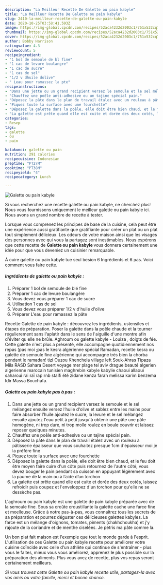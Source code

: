 ```yaml
---
description: "La Meilleur Recette De Galette ou pain kabyle"
title: "La Meilleur Recette De Galette ou pain kabyle"
slug: 2410-la-meilleur-recette-de-galette-ou-pain-kabyle
date: 2020-10-25T03:58:41.593Z
image: https://img-global.cpcdn.com/recipes/52aca4232d2003c1/751x532cq70/galette-ou-pain-kabyle-photo-principale-de-la-recette.jpg
thumbnail: https://img-global.cpcdn.com/recipes/52aca4232d2003c1/751x532cq70/galette-ou-pain-kabyle-photo-principale-de-la-recette.jpg
cover: https://img-global.cpcdn.com/recipes/52aca4232d2003c1/751x532cq70/galette-ou-pain-kabyle-photo-principale-de-la-recette.jpg
author: Bobby Harrison
ratingvalue: 4.3
reviewcount: 5
recipeingredient:
- "1 bol de semoule de bl fine"
- "1 cac de levure boulangre"
- "1 cac de sucre"
- "1 cas de sel"
- "1/2 v dhuile dolive"
- " Leau pour ramassez la pte"
recipeinstructions:
- "Dans une jette ou un grand recipient versez le semoule et le sel mélangez ensuite versez l’huile d&#39;olive et sablez entre les mains pour faire absorber l’huile ajoutez le sucre, la levure et le sel mélangez ensuite ajoutez l&#39;eau petit à petit jusqu&#39;à obtenir une pâte une pâte homogène, ni trop dure, ni trop molle roulez en boule couvrir et laissez reposer quelques minutes."
- "Chauffez une poêle anti-adhesive ou un tajine spécial pain."
- "Déposez la pâte dans le plan de travail étalez avec un rouleau à pâtisserie épaisseur que vous souhaitez presque 1cm d&#39;épaisseur moi je la préfère fine"
- "Piquez toute la surface avec une fourchette"
- "Déposez la galette dans la poêle, elle doit être bien chaud, et le feu doit être moyen faire cuire d&#39;un côte puis retournez de l&#39;autre côté, vous devez bouger le pain pendant sa cuisson en appuyant légèrement avec la paume de la main ou à l’aide d’un torchon"
- "La galette est prête quand elle est cuite et dorée des deux cotés, laissez refroidir puis coupez et l&#39;enveloppez d&#39;un torchon pour qu&#39;elle ne se dessèche pas."
categories:
- Resep
tags:
- galette
- ou
- pain

katakunci: galette ou pain 
nutrition: 291 calories
recipecuisine: Indonesian
preptime: "PT27M"
cooktime: "PT38M"
recipeyield: "4"
recipecategory: Lunch

---
```



![Galette ou pain kabyle](https://img-global.cpcdn.com/recipes/52aca4232d2003c1/751x532cq70/galette-ou-pain-kabyle-photo-principale-de-la-recette.jpg)

Si vous recherchez une recette galette ou pain kabyle, ne cherchez plus! Nous vous fournissons uniquement le meilleur galette ou pain kabyle ici. Nous avons un grand nombre de recette à tester.

Lorsque vous comprenez les principes de base de la cuisine, cela peut être une expérience aussi gratifiante que gratifiante pour créer un plat ou un plat tout simplement délicieux. Les odeurs de votre maison ainsi que les visages des personnes avec qui vous la partagez sont inestimables. Nous espérons que cette recette de <strong> Galette ou pain kabyle </strong> vous donnera certainement une idée pour que vous deveniez un cuisinier remarquable.

<!--inarticleads1-->

À cuire galette ou pain kabyle tue seul besion 6 Ingrédients et 6 pas. Voici comment vous faire cette.

##### Ingrédients de galette ou pain kabyle :

1. Préparer 1 bol de semoule de blé fine
1. Préparer 1 cac de levure boulangère
1. Vous devez vous préparer 1 cac de sucre
1. Utilisation 1 cas de sel
1. Vous devez vous préparer 1/2 v d&#39;huile d&#39;olive
1. Préparer  L&#39;eau pour ramassez la pâte


Recette Galette de pain kabyle : découvrez les ingrédients, ustensiles et étapes de préparation. Poser la galette dans la poêle chaude et la tourner régulierement sans l&#39;aplatir dans le sens de l&#39;aiguille d&#39;une montre afin d&#39;éviter qu elle ne brûle. Aghroum ou galette kabyle - Louiza , doigts de fée. Cette galette n&#39;est plus a présenté, elle accompagne quotidiennement nos repas (pas moi ;pas le kesra algérienne spécial Ramadan, recette kesra ou galette de semoule fine algérienne qui accompagne très bien la chorba pendant le ramadan! tizi Ouzou Khenchela village left Souk-Ahras Tipaza Mila RASD Sahara Desert voyage mer plage tel aviv drague beauté algerien algerienne marocain tunisien maghrebin kabyle kabylie chaoui allaoui saharoui rai raï rap rnb staifi été zidane kenza farah melissa karim benzema Idir Massa Bouchafa. 

<!--inarticleads2-->

##### Galette ou pain kabyle pas à pas :

1. Dans une jette ou un grand recipient versez le semoule et le sel mélangez ensuite versez l’huile d&#39;olive et sablez entre les mains pour faire absorber l’huile ajoutez le sucre, la levure et le sel mélangez ensuite ajoutez l&#39;eau petit à petit jusqu&#39;à obtenir une pâte une pâte homogène, ni trop dure, ni trop molle roulez en boule couvrir et laissez reposer quelques minutes.
1. Chauffez une poêle anti-adhesive ou un tajine spécial pain.
1. Déposez la pâte dans le plan de travail étalez avec un rouleau à pâtisserie épaisseur que vous souhaitez presque 1cm d&#39;épaisseur moi je la préfère fine
1. Piquez toute la surface avec une fourchette
1. Déposez la galette dans la poêle, elle doit être bien chaud, et le feu doit être moyen faire cuire d&#39;un côte puis retournez de l&#39;autre côté, vous devez bouger le pain pendant sa cuisson en appuyant légèrement avec la paume de la main ou à l’aide d’un torchon
1. La galette est prête quand elle est cuite et dorée des deux cotés, laissez refroidir puis coupez et l&#39;enveloppez d&#39;un torchon pour qu&#39;elle ne se dessèche pas.


L&#39;aghroum ou pain kabyle est une galette de pain kabyle préparée avec de la semoule fine. Sous sa croûte croustillante la galette cache une farce fine et moelleuse. Grâce à notre pas-à-pas, vous connaîtrez tous les secrets de sa préparation et pourrez déguster ces délicieuses galettes kabyles. La farce est un mélange d&#39;oignons, tomates, piments (chakhchoukha) et j&#39;y rajoute de la coriandre et de menthe ciselées. Je pétris ma pâte comme la. 

<!--inarticleads1-->

<p>
Un bon plat fait maison est l'exemple que tout le monde garde à l'esprit. L'utilisation de ces Galette ou pain kabyle recette pour améliorer votre cuisine coïncide avec celle d'un athlète qui continue de s'entraîner - plus vous le faites, mieux vous vous améliorez, apprenez le plus possible sur la préparation des aliments. Plus vous avez de recette, plus vos repas seront certainement meilleurs.
</p>

<p>
<i>Si vous trouvez cette Galette ou pain kabyle recette utile, partagez-la avec vos amis ou votre famille, merci et bonne chance.</i>
</p>
